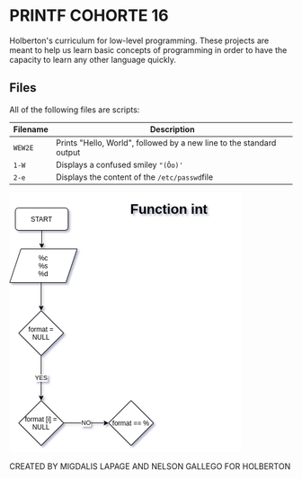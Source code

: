 # PRINTF COHORTE 16

Holberton's curriculum for low-level programming. These projects are meant to help us learn basic concepts of programming in order to have the capacity to learn any other language quickly.



## Files
All of the following files are scripts:

| Filename | Description |
| -------- | ----------- |
| `WEW2E` | Prints "Hello, World", followed by a new line to the standard output |
| `1-W` | Displays a confused smiley `"(Ôo)'` |
| `2-e` | Displays the content of the `/etc/passwd`file |




![myimage-alt-tag](https://github.com/NELSONANDREY/holbertonschool-low_level_programming/blob/main/ejemplos/PRINT%20F%20-%201.drawio.png)

CREATED BY MIGDALIS LAPAGE AND NELSON GALLEGO FOR HOLBERTON